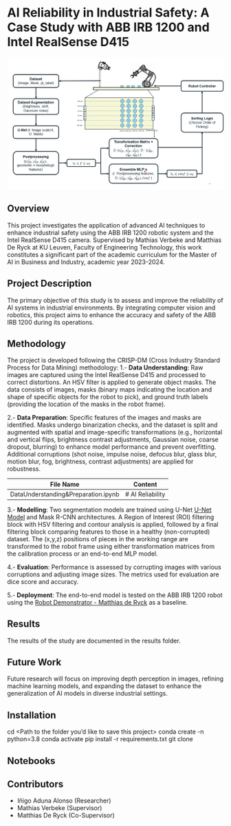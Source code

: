 # AI Reliability in Industrial Safety: A Case Study with ABB IRB 1200 and Intel RealSense D415
![Project setup](github_imgs/Scheme.png)

## Overview
This project investigates the application of advanced AI techniques to enhance industrial safety using the ABB IRB 1200 robotic system and the Intel RealSense D415 camera. Supervised by Mathias Verbeke and Matthias De Ryck at KU Leuven, Faculty of Engineering Technology, this work constitutes a significant part of the academic curriculum for the Master of AI in Business and Industry, academic year 2023-2024.

## Project Description
The primary objective of this study is to assess and improve the reliability of AI systems in industrial environments. By integrating computer vision and robotics, this project aims to enhance the accuracy and safety of the ABB IRB 1200 during its operations.

## Methodology
The project is developed following the CRISP-DM (Cross Industry Standard Process for Data Mining) methodology:
1.- **Data Understanding**: Raw images are captured using the Intel RealSense D415 and processed to correct distortions. An HSV filter is applied to generate object masks. The data consists of images, masks (binary maps indicating the location and shape of specific objects for the robot to pick), and ground truth labels (providing the location of the masks in the robot frame).

2.- **Data Preparation**: Specific features of the images and masks are identified. Masks undergo binarization checks, and the dataset is split and augmented with spatial and image-specific transformations (e.g., horizontal and vertical flips, brightness contrast adjustments, Gaussian noise, coarse dropout, blurring) to enhance model performance and prevent overfitting. Additional corruptions (shot noise, impulse noise, defocus blur, glass blur, motion blur, fog, brightness, contrast adjustments) are applied for robustness.

| File Name | Content |
|-----------|---------|
| DataUnderstanding&Preparation.ipynb | # AI Reliability |

3.- **Modelling**: Two segmentation models are trained using U-Net [U-Net Model](https://github.com/zhixuhao/unet.git) and Mask R-CNN architectures. A Region of Interest (ROI) filtering block with HSV filtering and contour analysis is applied, followed by a final filtering block comparing features to those in a healthy (non-corrupted) dataset. The (x,y,z) positions of pieces in the working range are transformed to the robot frame using either transformation matrices from the calibration process or an end-to-end MLP model.

4.- **Evaluation**: Performance is assessed by corrupting images with various corruptions and adjusting image sizes. The metrics used for evaluation are dice score and accuracy. 

5.- **Deployment**: The end-to-end model is tested on the ABB IRB 1200 robot using the [Robot Demonstrator - Matthias de Ryck](https://github.com/MatthiasDR96/robot_demonstrator.git) as a baseline. 

## Results
The results of the study are documented in the results folder.

## Future Work
Future research will focus on improving depth perception in images, refining machine learning models, and expanding the dataset to enhance the generalization of AI models in diverse industrial settings.

## Installation
cd <Path to the folder you’d like to save this project>
conda create -n <new environment name> python=3.8
conda activate <new environment name>
pip install -r requirements.txt
git clone <link to this repository>

## Notebooks


## Contributors
- Iñigo Aduna Alonso (Researcher)
- Mathias Verbeke (Supervisor)
- Matthias De Ryck (Co-Supervisor)
